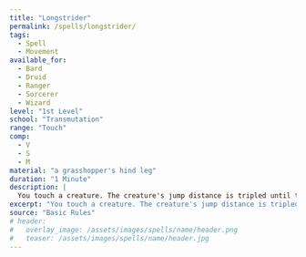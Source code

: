 ```yaml
---
title: "Longstrider"
permalink: /spells/longstrider/
tags:
  - Spell
  - Movement
available_for:
  - Bard
  - Druid
  - Ranger
  - Sorcerer
  - Wizard
level: "1st Level"
school: "Transmutation"
range: "Touch"
comp:
  - V
  - S
  - M
material: "a grasshopper's hind leg"
duration: "1 Minute"
description: |
  You touch a creature. The creature's jump distance is tripled until the spell ends.
excerpt: "You touch a creature. The creature's jump distance is tripled until the spell ends."
source: "Basic Rules"
# header:
#   overlay_image: /assets/images/spells/name/header.png
#   teaser: /assets/images/spells/name/header.jpg
---
```

